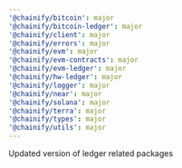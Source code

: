 ```yaml
---
'@chainify/bitcoin': major
'@chainify/bitcoin-ledger': major
'@chainify/client': major
'@chainify/errors': major
'@chainify/evm': major
'@chainify/evm-contracts': major
'@chainify/evm-ledger': major
'@chainify/hw-ledger': major
'@chainify/logger': major
'@chainify/near': major
'@chainify/solana': major
'@chainify/terra': major
'@chainify/types': major
'@chainify/utils': major
---
```


Updated version of ledger related packages
